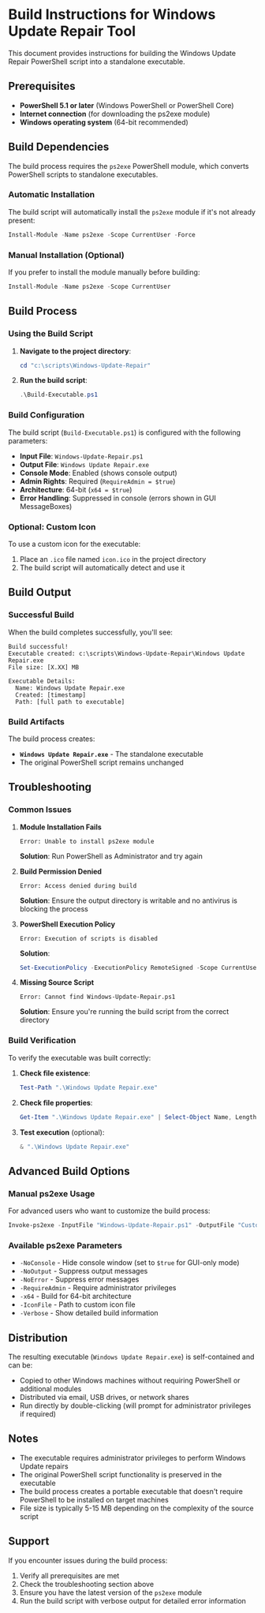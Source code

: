 # Build Instructions for Windows Update Repair Tool

This document provides instructions for building the Windows Update Repair PowerShell script into a standalone executable.

## Prerequisites

- **PowerShell 5.1 or later** (Windows PowerShell or PowerShell Core)
- **Internet connection** (for downloading the ps2exe module)
- **Windows operating system** (64-bit recommended)

## Build Dependencies

The build process requires the `ps2exe` PowerShell module, which converts PowerShell scripts to standalone executables.

### Automatic Installation

The build script will automatically install the `ps2exe` module if it's not already present:

```powershell
Install-Module -Name ps2exe -Scope CurrentUser -Force
```

### Manual Installation (Optional)

If you prefer to install the module manually before building:

```powershell
Install-Module -Name ps2exe -Scope CurrentUser
```

## Build Process

### Using the Build Script

1. **Navigate to the project directory**:
   ```powershell
   cd "c:\scripts\Windows-Update-Repair"
   ```

2. **Run the build script**:
   ```powershell
   .\Build-Executable.ps1
   ```

### Build Configuration

The build script (`Build-Executable.ps1`) is configured with the following parameters:

- **Input File**: `Windows-Update-Repair.ps1`
- **Output File**: `Windows Update Repair.exe`
- **Console Mode**: Enabled (shows console output)
- **Admin Rights**: Required (`RequireAdmin = $true`)
- **Architecture**: 64-bit (`x64 = $true`)
- **Error Handling**: Suppressed in console (errors shown in GUI MessageBoxes)

### Optional: Custom Icon

To use a custom icon for the executable:

1. Place an `.ico` file named `icon.ico` in the project directory
2. The build script will automatically detect and use it

## Build Output

### Successful Build

When the build completes successfully, you'll see:

```
Build successful!
Executable created: c:\scripts\Windows-Update-Repair\Windows Update Repair.exe
File size: [X.XX] MB

Executable Details:
  Name: Windows Update Repair.exe
  Created: [timestamp]
  Path: [full path to executable]
```

### Build Artifacts

The build process creates:

- **`Windows Update Repair.exe`** - The standalone executable
- The original PowerShell script remains unchanged

## Troubleshooting

### Common Issues

1. **Module Installation Fails**
   ```
   Error: Unable to install ps2exe module
   ```
   **Solution**: Run PowerShell as Administrator and try again

2. **Build Permission Denied**
   ```
   Error: Access denied during build
   ```
   **Solution**: Ensure the output directory is writable and no antivirus is blocking the process

3. **PowerShell Execution Policy**
   ```
   Error: Execution of scripts is disabled
   ```
   **Solution**: 
   ```powershell
   Set-ExecutionPolicy -ExecutionPolicy RemoteSigned -Scope CurrentUser
   ```

4. **Missing Source Script**
   ```
   Error: Cannot find Windows-Update-Repair.ps1
   ```
   **Solution**: Ensure you're running the build script from the correct directory

### Build Verification

To verify the executable was built correctly:

1. **Check file existence**:
   ```powershell
   Test-Path ".\Windows Update Repair.exe"
   ```

2. **Check file properties**:
   ```powershell
   Get-Item ".\Windows Update Repair.exe" | Select-Object Name, Length, CreationTime
   ```

3. **Test execution** (optional):
   ```powershell
   & ".\Windows Update Repair.exe"
   ```

## Advanced Build Options

### Manual ps2exe Usage

For advanced users who want to customize the build process:

```powershell
Invoke-ps2exe -InputFile "Windows-Update-Repair.ps1" -OutputFile "Custom-Name.exe" -NoConsole:$false -RequireAdmin:$true -x64:$true
```

### Available ps2exe Parameters

- `-NoConsole` - Hide console window (set to `$true` for GUI-only mode)
- `-NoOutput` - Suppress output messages
- `-NoError` - Suppress error messages
- `-RequireAdmin` - Require administrator privileges
- `-x64` - Build for 64-bit architecture
- `-IconFile` - Path to custom icon file
- `-Verbose` - Show detailed build information

## Distribution

The resulting executable (`Windows Update Repair.exe`) is self-contained and can be:

- Copied to other Windows machines without requiring PowerShell or additional modules
- Distributed via email, USB drives, or network shares
- Run directly by double-clicking (will prompt for administrator privileges if required)

## Notes

- The executable requires administrator privileges to perform Windows Update repairs
- The original PowerShell script functionality is preserved in the executable
- The build process creates a portable executable that doesn't require PowerShell to be installed on target machines
- File size is typically 5-15 MB depending on the complexity of the source script

## Support

If you encounter issues during the build process:

1. Verify all prerequisites are met
2. Check the troubleshooting section above
3. Ensure you have the latest version of the `ps2exe` module
4. Run the build script with verbose output for detailed error information